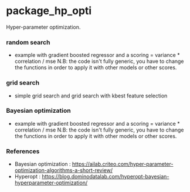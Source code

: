 # package_hp_opti

Hyper-parameter optimization.

### random search 
- example with gradient boosted regressor and a scoring = variance * correlation / mse
N.B: the code isn't fully generic, you have to change the functions in order to apply it with other models or other scores.

### grid search 
- simple grid search and grid search with kbest feature selection

### Bayesian optimization
- example with gradient boosted regressor and a scoring = variance * correlation / mse
N.B: the code isn't fully generic, you have to change the functions in order to apply it with other models or other scores.

### References
- Bayesian optimization : https://ailab.criteo.com/hyper-parameter-optimization-algorithms-a-short-review/
- Hyperopt : https://blog.dominodatalab.com/hyperopt-bayesian-hyperparameter-optimization/ 
